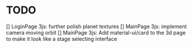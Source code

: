 # TODO
[] LoginPage 3js: further polish planet textures
[] MainPage 3js: implement camera moving orbit
[] MainPage 3js: Add material-ui/card to the 3d page to make it look like a stage selecting interface





